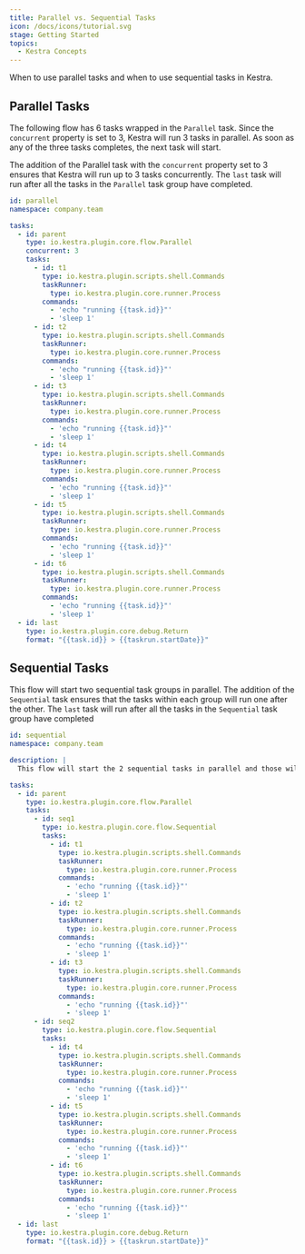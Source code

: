 ```yaml
---
title: Parallel vs. Sequential Tasks
icon: /docs/icons/tutorial.svg
stage: Getting Started 
topics:
  - Kestra Concepts
---
```


When to use parallel tasks and when to use sequential tasks in Kestra.

## Parallel Tasks

The following flow has 6 tasks wrapped in the `Parallel` task. Since the `concurrent` property is set to 3, Kestra will run 3 tasks in parallel. As soon as any of the three tasks completes, the next task will start.

The addition of the Parallel task with the `concurrent` property set to 3 ensures that Kestra will run up to 3 tasks concurrently. The `last` task will run after all the tasks in the `Parallel` task group have completed.

```yaml
id: parallel
namespace: company.team

tasks:
  - id: parent
    type: io.kestra.plugin.core.flow.Parallel
    concurrent: 3
    tasks:
      - id: t1
        type: io.kestra.plugin.scripts.shell.Commands
        taskRunner:
          type: io.kestra.plugin.core.runner.Process
        commands:
          - 'echo "running {{task.id}}"'
          - 'sleep 1'
      - id: t2
        type: io.kestra.plugin.scripts.shell.Commands
        taskRunner:
          type: io.kestra.plugin.core.runner.Process
        commands:
          - 'echo "running {{task.id}}"'
          - 'sleep 1'
      - id: t3
        type: io.kestra.plugin.scripts.shell.Commands
        taskRunner:
          type: io.kestra.plugin.core.runner.Process
        commands:
          - 'echo "running {{task.id}}"'
          - 'sleep 1'
      - id: t4
        type: io.kestra.plugin.scripts.shell.Commands
        taskRunner:
          type: io.kestra.plugin.core.runner.Process
        commands:
          - 'echo "running {{task.id}}"'
          - 'sleep 1'
      - id: t5
        type: io.kestra.plugin.scripts.shell.Commands
        taskRunner:
          type: io.kestra.plugin.core.runner.Process
        commands:
          - 'echo "running {{task.id}}"'
          - 'sleep 1'
      - id: t6
        type: io.kestra.plugin.scripts.shell.Commands
        taskRunner:
          type: io.kestra.plugin.core.runner.Process
        commands:
          - 'echo "running {{task.id}}"'
          - 'sleep 1'
  - id: last
    type: io.kestra.plugin.core.debug.Return
    format: "{{task.id}} > {{taskrun.startDate}}"

```

## Sequential Tasks

This flow will start two sequential task groups in parallel. The addition of the `Sequential` task ensures that the tasks within each group will run one after the other. The `last` task will run after all the tasks in the `Sequential` task group have completed

```yaml
id: sequential
namespace: company.team

description: |
  This flow will start the 2 sequential tasks in parallel and those will launch tasks one after the other.

tasks:
  - id: parent
    type: io.kestra.plugin.core.flow.Parallel
    tasks:
      - id: seq1
        type: io.kestra.plugin.core.flow.Sequential
        tasks:
          - id: t1
            type: io.kestra.plugin.scripts.shell.Commands
            taskRunner:
              type: io.kestra.plugin.core.runner.Process
            commands:
              - 'echo "running {{task.id}}"'
              - 'sleep 1'
          - id: t2
            type: io.kestra.plugin.scripts.shell.Commands
            taskRunner:
              type: io.kestra.plugin.core.runner.Process
            commands:
              - 'echo "running {{task.id}}"'
              - 'sleep 1'
          - id: t3
            type: io.kestra.plugin.scripts.shell.Commands
            taskRunner:
              type: io.kestra.plugin.core.runner.Process
            commands:
              - 'echo "running {{task.id}}"'
              - 'sleep 1'
      - id: seq2
        type: io.kestra.plugin.core.flow.Sequential
        tasks:
          - id: t4
            type: io.kestra.plugin.scripts.shell.Commands
            taskRunner:
              type: io.kestra.plugin.core.runner.Process
            commands:
              - 'echo "running {{task.id}}"'
              - 'sleep 1'
          - id: t5
            type: io.kestra.plugin.scripts.shell.Commands
            taskRunner:
              type: io.kestra.plugin.core.runner.Process
            commands:
              - 'echo "running {{task.id}}"'
              - 'sleep 1'
          - id: t6
            type: io.kestra.plugin.scripts.shell.Commands
            taskRunner:
              type: io.kestra.plugin.core.runner.Process
            commands:
              - 'echo "running {{task.id}}"'
              - 'sleep 1'
  - id: last
    type: io.kestra.plugin.core.debug.Return
    format: "{{task.id}} > {{taskrun.startDate}}"
```



